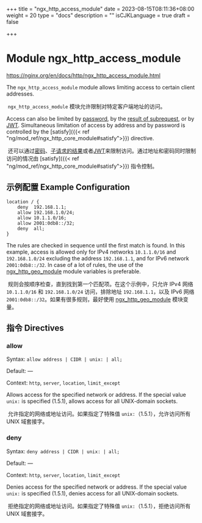 +++
title = "ngx_http_access_module"
date = 2023-08-15T08:11:36+08:00
weight = 20
type = "docs"
description = ""
isCJKLanguage = true
draft = false

+++

# Module ngx_http_access_module

https://nginx.org/en/docs/http/ngx_http_access_module.html



The `ngx_http_access_module` module allows limiting access to certain client addresses.

​	`ngx_http_access_module` 模块允许限制对特定客户端地址的访问。

Access can also be limited by [password](https://nginx.org/en/docs/http/ngx_http_auth_basic_module.html), by the [result of subrequest](https://nginx.org/en/docs/http/ngx_http_auth_request_module.html), or by [JWT](https://nginx.org/en/docs/http/ngx_http_auth_jwt_module.html). Simultaneous limitation of access by address and by password is controlled by the [satisfy]({{< ref "ng/mod_ref/ngx_http_core_module#satisfy">}}) directive.

​	还可以通过[密码](https://nginx.org/en/docs/http/ngx_http_auth_basic_module.html)、[子请求的结果](https://nginx.org/en/docs/http/ngx_http_auth_request_module.html)或者[JWT](https://nginx.org/en/docs/http/ngx_http_auth_jwt_module.html)来限制访问。通过地址和密码同时限制访问的情况由 [satisfy]({{< ref "ng/mod_ref/ngx_http_core_module#satisfy">}}) 指令控制。



## 示例配置 Example Configuration



```
location / {
    deny  192.168.1.1;
    allow 192.168.1.0/24;
    allow 10.1.1.0/16;
    allow 2001:0db8::/32;
    deny  all;
}
```

The rules are checked in sequence until the first match is found. In this example, access is allowed only for IPv4 networks `10.1.1.0/16` and `192.168.1.0/24` excluding the address `192.168.1.1`, and for IPv6 network `2001:0db8::/32`. In case of a lot of rules, the use of the [ngx_http_geo_module](../ngx_http_geo_module) module variables is preferable.

​	规则会按顺序检查，直到找到第一个匹配项。在这个示例中，只允许 IPv4 网络 `10.1.1.0/16` 和 `192.168.1.0/24` 访问，排除地址 `192.168.1.1`，以及 IPv6 网络 `2001:0db8::/32`。如果有很多规则，最好使用 [ngx_http_geo_module](../ngx_http_geo_module) 模块变量。

## 指令 Directives



### allow

  Syntax:  `allow address | CIDR | unix: | all;`

  Default: —

  Context: `http`, `server`, `location`, `limit_except`


Allows access for the specified network or address. If the special value `unix:` is specified (1.5.1), allows access for all UNIX-domain sockets.

​	允许指定的网络或地址访问。如果指定了特殊值 `unix:`（1.5.1），允许访问所有 UNIX 域套接字。

### deny

  Syntax:  `deny address | CIDR | unix: | all;`

  Default: —

  Context: `http`, `server`, `location`, `limit_except`

Denies access for the specified network or address. If the special value `unix:` is specified (1.5.1), denies access for all UNIX-domain sockets.

​	拒绝指定的网络或地址访问。如果指定了特殊值 `unix:`（1.5.1），拒绝访问所有 UNIX 域套接字。